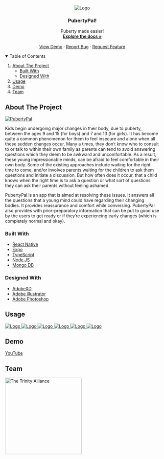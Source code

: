 


<!-- PROJECT LOGO -->
<br />
<p align="center">
  <a href="https://github.com/sanjaybaskaran01/PubertyPal-Frontend">
    <img src="Designs/logo.png" alt="Logo">
  </a>

  <h3 align="center">PubertyPal!</h3>

  <p align="center">
    Puberty made easier!
    <br />
    <a href="https://github.com/sanjaybaskaran01/PubertyPal-Frontend"><strong>Explore the docs »</strong></a>
    <br />
    <br />
    <a href="https://youtu.be/iuUWvDPpCeY">View Demo</a>
    ·
    <a href="https://github.com/sanjaybaskaran01/PubertyPal-Frontend/issues">Report Bug</a>
    ·
    <a href="https://github.com/sanjaybaskaran01/PubertyPal-Frontend/issues">Request Feature</a>
  </p>
</p>



<!-- TABLE OF CONTENTS -->
<details open="open">
  <summary>Table of Contents</summary>
  <ol>
    <li>
      <a href="#about-the-project">About The Project</a>
      <ul>
        <li><a href="#built-with">Built With</a></li>
        <li><a href="#designed-with">Designed With</a></li>
      </ul>
    </li>
    <li><a href="#usage">Usage</a></li>
    <li><a href="#Demo">Demo</a></li>
    <li><a href="#Team">Team</a></li>
  </ol>
</details>



<!-- ABOUT THE PROJECT -->
## About The Project

[![PubertyPal][product-screenshot]](https://youtu.be/iuUWvDPpCeY)

Kids begin undergoing major changes in their body, due to puberty, between the ages 9 and 15 (for boys) and 7 and 13 (for girls). It has become quite a common phenomenon for them to feel insecure and alone when all these sudden changes occur. 
Many a times, they don’t know who to consult to or talk to within their own family as parents can tend to avoid answering questions which they deem to be awkward and uncomfortable. As a result, these young impressionable minds, can be afraid to feel comfortable in their own body. 
Some of the existing approaches include waiting for the right time to come, and/or involves parents waiting for the children to ask them questions and initiate a discussion. But how often does it occur, that a child knows when the right time is to ask a question or what sort of questions they can ask their parents without feeling ashamed.

PubertyPal is an app that is aimed at resolving these issues. It answers all the questions that a young mind could have regarding their changing bodies. It provides reassurance and comfort while conversing. PubertyPal also provides with prior-preparatory information that can be put to good use by the users to get ready or if they’re experiencing early changes (which is completely normal and okay).

### Built With

* [React Native](https://reactnative.dev/)
* [Expo](https://expo.io/)
* [TypeScript](https://www.typescriptlang.org/)
* [Node.JS](https://nodejs.org/en/)
* [Mongo DB](https://www.mongodb.com/)


### Designed With
* [AdobeXD](https://www.adobe.com/in/products/xd.html)
* [Adobe illustrator](https://www.adobe.com/in/products/illustrator.html?gclid=Cj0KCQjw-LOEBhDCARIsABrC0Tkh5XISyji5vFHvGD3WZpeInHqvxZ37agB-VBabA0oOAPgAU5x2C-gaAkdAEALw_wcB&sdid=SBNHMR64&mv=search&ef_id=Cj0KCQjw-LOEBhDCARIsABrC0Tkh5XISyji5vFHvGD3WZpeInHqvxZ37agB-VBabA0oOAPgAU5x2C-gaAkdAEALw_wcB:G:s&s_kwcid=AL!3085!3!248235017693!e!!g!!adobe%20illustrator!221172068!17525759228)
* [Adobe Photoshop](https://www.adobe.com/in/products/photoshop.html)



<!-- GETTING STARTED -->





<!-- USAGE EXAMPLES -->
## Usage
  <a href="https://github.com/sanjaybaskaran01/PubertyPal-Frontend">
    <img src="Designs/DEMO/Screenshots/1.png" alt="Logo">
  </a>
  <a href="https://github.com/sanjaybaskaran01/PubertyPal-Frontend">
    <img src="Designs/DEMO/Screenshots/2.png" alt="Logo">
  </a>
  <a href="https://github.com/sanjaybaskaran01/PubertyPal-Frontend">
    <img src="Designs/DEMO/Screenshots/3.png" alt="Logo">
  </a>
  <a href="https://github.com/sanjaybaskaran01/PubertyPal-Frontend">
    <img src="Designs/DEMO/Screenshots/4.png" alt="Logo">
  </a>
  <a href="https://github.com/sanjaybaskaran01/PubertyPal-Frontend">
    <img src="Designs/DEMO/Screenshots/5.png" alt="Logo">
  </a>
  <a href="https://github.com/sanjaybaskaran01/PubertyPal-Frontend">
    <img src="Designs/DEMO/Screenshots/6.png" alt="Logo">
  </a>





## Demo
[YouTube](https://youtu.be/iuUWvDPpCeY)






<!-- CONTACT -->
## Team

<a href="https://github.com/sanjaybaskaran01/PubertyPal-Frontend">
    <img src="Designs/teamlogo.jpeg" alt="The Trinity Alliance" height="250" width="250">
  </a>






[product-screenshot]: Designs/home_page/screenshot.png
